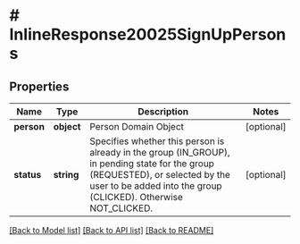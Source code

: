 # # InlineResponse20025SignUpPersons

## Properties

Name | Type | Description | Notes
------------ | ------------- | ------------- | -------------
**person** | **object** | Person Domain Object | [optional]
**status** | **string** | Specifies whether this person is already in the group (IN_GROUP), in pending state for the group (REQUESTED), or selected by the user to be added into the group (CLICKED). Otherwise NOT_CLICKED. | [optional]

[[Back to Model list]](../../README.md#models) [[Back to API list]](../../README.md#endpoints) [[Back to README]](../../README.md)

